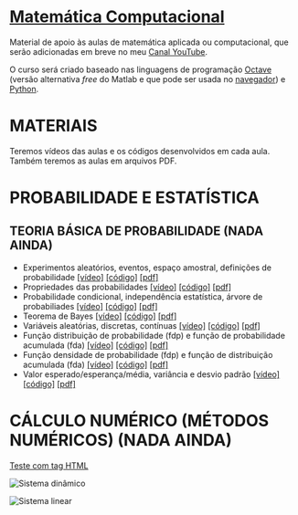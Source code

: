 # [Matemática Computacional](https://j5r.github.io/matematica-computacional)

Material de apoio às aulas de matemática aplicada ou computacional, que serão adicionadas em breve no meu [Canal YouTube](https://www.youtube.com/channel/UClORU5ukkUyaxP-RfVn5hSg).

O curso será criado baseado nas linguagens de programação [Octave](https://www.gnu.org/software/octave) (versão alternativa _free_ do Matlab e que pode ser usada no [navegador](http://octave-online.net))  e [Python](https://www.python.org).


# MATERIAIS
Teremos vídeos das aulas e os códigos desenvolvidos em cada aula. Também teremos as aulas em arquivos PDF.


# PROBABILIDADE E ESTATÍSTICA

## TEORIA BÁSICA DE PROBABILIDADE (NADA AINDA)

* Experimentos aleatórios, eventos, espaço amostral, definições de probabilidade
  [[vídeo]]() [[código]]() [[pdf]]()
* Propriedades das probabilidades
  [[vídeo]]() [[código]]() [[pdf]]()
* Probabilidade condicional, independência estatística, árvore de probabiliades
  [[vídeo]]() [[código]]() [[pdf]]()
* Teorema de Bayes
  [[vídeo]]() [[código]]() [[pdf]]()
* Variáveis aleatórias, discretas, contínuas
  [[vídeo]]() [[código]]() [[pdf]]()
* Função distribuição de probabilidade (fdp) e função de probabilidade acumulada (fda)
  [[vídeo]]() [[código]]() [[pdf]]()
* Função densidade de probabilidade (fdp) e função de distribuição acumulada (fda)
  [[vídeo]]() [[código]]() [[pdf]]()
* Valor esperado/esperança/média, variância e desvio padrão
  [[vídeo]]() [[código]]() [[pdf]]()


# CÁLCULO NUMÉRICO (MÉTODOS NUMÉRICOS) (NADA AINDA)

<a href="https://www.codecogs.com/latex/eqneditor.php" target="_blank"> Teste com tag HTML</a>

<img src="https://latex.codecogs.com/gif.latex?\inline&space;\dpi{180}&space;\large&space;x_{k&plus;1}&space;=&space;Ax_k&space;&plus;&space;Bu_k" title="Sistema dinâmico"
style="margin:auto;" />

<img src="https://latex.codecogs.com/png.latex?\bg_white&space;\fn_cs&space;\large&space;\begin{bmatrix}&space;a&space;&&space;b&space;&&space;c\\&space;d&space;&&space;e&space;&&space;f\\&space;g&space;&&space;h&space;&&space;i&space;\end{bmatrix}&space;\begin{bmatrix}&space;x\\&space;y\\&space;z&space;\end{bmatrix}=&space;\begin{bmatrix}&space;p\\&space;q\\&space;r&space;\end{bmatrix}" title="Sistema linear" />
